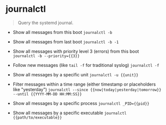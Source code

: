 # journalctl
> Query the systemd journal.

- Show all messages from this boot
`journalctl -b`

- Show all messages from last boot
`journalctl -b -1`

- Show all messages with priority level 3 (errors) from this boot
`journalctl -b --priority={{3}}`

- Follow new messages (like `tail -f` for traditional syslog)
`journalctl -f`

- Show all messages by a specific unit
`journalctl -u {{unit}}`

- Filter messages within a time range (either timestamp or placeholders like "yesterday")
`journalctl --since {{now|today|yesterday|tomorrow}} --until {{YYYY-MM-DD HH:MM:SS}}`

- Show all messages by a specific process
`journalctl _PID={{pid}}`

- Show all messages by a specific executable
`journalctl {{path/to/executable}}`
